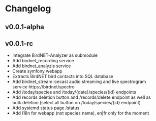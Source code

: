 # Changelog

## v0.0.1-alpha

## v0.0.1-rc

- Integrate BirdNET-Analyzer as submodule
- Add birdnet_recording service
- Add birdnet_analyzis service
- Create symfony webapp
- Extracts BirdNET bird contacts into SQL database
- Add birdnet_stream icecast audio streaming and live spectrogram service https://birdnet/spectro
- Add /today/species and /today/{date}/species/{id} endpoints
- Add records deletion button and /records/delete endpoint as well as bulk deletion (select all button on /today/species/{id} endpoint)
- Add systemd status page /status
- Add i18n for webapp (not species name), en|fr only for the moment
